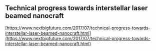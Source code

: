## Technical progress towards interstellar laser beamed nanocraft
  
  [https://www.nextbigfuture.com/2017/07/technical-progress-towards-interstellar-laser-beamed-nanocraft.html](https://www.nextbigfuture.com/2017/07/technical-progress-towards-interstellar-laser-beamed-nanocraft.html)